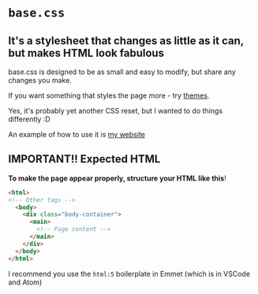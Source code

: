 # `base.css`
## It's a stylesheet that changes as little as it can, but makes HTML look **fabulous**
base.css is designed to be as small and easy to modify, but share any changes you make. 

If you want something that styles the page more - try [themes](https://github.com/Diacius/base.css/tree/main/basecss-themes).

Yes, it's probably yet another CSS reset, but I wanted to do things differently :D

An example of how to use it is [my website](https://www.ginger-ninja.uk)

## IMPORTANT!! Expected HTML
**To make the page appear properly, structure your HTML like this**!
```html
<html>
<!-- Other tags -->
  <body>
    <div class="body-container">
      <main>
        <!-- Page content -->
      </main>
    </div>
  </body>
</html>
```
I recommend you use the `html:5` boilerplate in Emmet (which is in VSCode and Atom)
